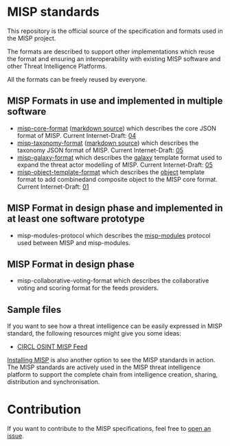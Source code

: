 # MISP standards

This repository is the official source of the specification and formats used in the MISP project.

The formats are described to support other implementations which reuse the format and ensuring an interoperability
with existing MISP software and other Threat Intelligence Platforms.

All the formats can be freely reused by everyone.

## MISP Formats in use and implemented in multiple software

* [misp-core-format](misp-core-format/raw.md.txt) ([markdown source](misp-core-format/raw.md)) which describes the core JSON format of MISP. Current Internet-Draft: [04](https://tools.ietf.org/html/draft-dulaunoy-misp-core-format)
* [misp-taxonomy-format](misp-taxonomy-format/raw.md.txt) ([markdown source](misp-taxonomy-format/raw.md)) which describes the taxonomy JSON format of MISP. Current Internet-Draft: [05](https://tools.ietf.org/html/draft-dulaunoy-misp-taxonomy-format)
* [misp-galaxy-format](misp-galaxy-format/raw.md.txt) which describes the [galaxy](https://github.com/MISP/misp-galaxy) template format used to expand the threat actor modelling of MISP. Current Internet-Draft: [05](https://datatracker.ietf.org/doc/draft-dulaunoy-misp-galaxy-format/)
* [misp-object-template-format](misp-object-template-format/raw.md.txt) which describes the [object](https://github.com/MISP/misp-objects) template format to add combinedand composite object to the MISP core format. Current Internet-Draft: [01](https://datatracker.ietf.org/doc/draft-dulaunoy-misp-object-template-format/)

## MISP Format in design phase and implemented in at least one software prototype

* misp-modules-protocol which describes the [misp-modules](https://github.com/MISP/misp-modules) protocol used between MISP and misp-modules.

## MISP Format in design phase

* misp-collaborative-voting-format which describes the collaborative voting and scoring format for the feeds providers.

## Sample files

If you want to see how a threat intelligence can be easily expressed in MISP standard, the following resources might give you some ideas:

* [CIRCL OSINT MISP Feed](https://www.circl.lu/doc/misp/feed-osint/)

[Installing MISP](https://www.misp-project.org/download/) is also another option to see the MISP standards in action. The MISP standards are actively used in the MISP threat intelligence platform to support the complete chain from intelligence creation, sharing, distribution and synchronisation.

# Contribution

If you want to contribute to the MISP specifications, feel free to [open an issue](https://github.com/MISP/misp-rfc/issues).

